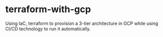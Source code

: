 # terraform-with-gcp
Using IaC, terraform to provision a 3-tier architecture in GCP while using CI/CD technology to run it automatically.

